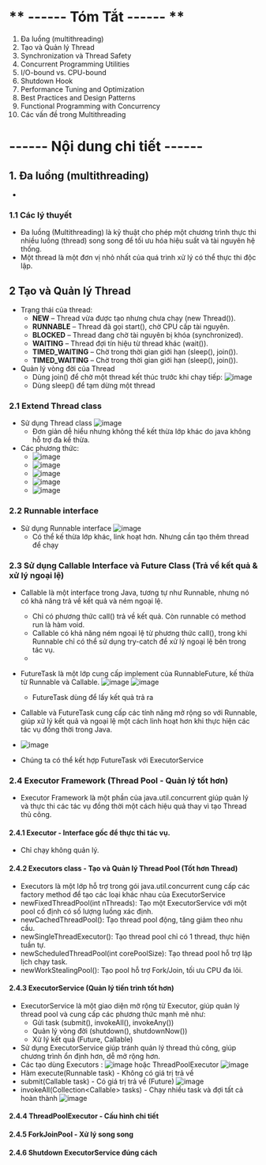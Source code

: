 # ** ------ Tóm Tắt ------ **
1. Đa luồng (multithreading)
2. Tạo và Quản lý Thread
3. Synchronization và Thread Safety
4. Concurrent Programming Utilities
5. I/O-bound vs. CPU-bound
6. Shutdown Hook
7. Performance Tuning and Optimization
8. Best Practices and Design Patterns
9. Functional Programming with Concurrency
10. Các vấn đề trong Multithreading

# **------ Nội dung chi tiết ------**

## 1. Đa luồng (multithreading) 
-

### 1.1 Các lý thuyết
- Đa luồng (Multithreading) là kỹ thuật cho phép một chương trình thực thi nhiều luồng (thread) song song để tối ưu hóa hiệu suất và tài nguyên hệ thống.
- Một thread là một đơn vị nhỏ nhất của quá trình xử lý có thể thực thi độc lập.

## 2 Tạo và Quản lý Thread
- Trạng thái của thread:
  + **NEW** – Thread vừa được tạo nhưng chưa chạy (new Thread()).
  + **RUNNABLE** – Thread đã gọi start(), chờ CPU cấp tài nguyên.
  + **BLOCKED** – Thread đang chờ tài nguyên bị khóa (synchronized).
  + **WAITING** – Thread đợi tín hiệu từ thread khác (wait()).
  + **TIMED_WAITING** – Chờ trong thời gian giới hạn (sleep(), join()).
  + **TIMED_WAITING** – Chờ trong thời gian giới hạn (sleep(), join()).
- Quản lý vòng đời của Thread
  + Dùng join() để chờ một thread kết thúc trước khi chạy tiếp: ![image](https://github.com/user-attachments/assets/925aa9d4-26df-4b99-a474-b7dee3594f54)
  + Dùng sleep() để tạm dừng một thread

### 2.1 Extend Thread class
- Sử dụng Thread class ![image](https://github.com/user-attachments/assets/93739b83-b2de-4554-90d2-7715179f4131)
  + Đơn giản dễ hiểu nhưng không thể kết thừa lớp khác do java không hỗ trợ đa kế thừa.
- Các phương thức:
  + ![image](https://github.com/user-attachments/assets/56cfcdc6-4946-4f45-ab3c-ccf993ada8d7)
  + ![image](https://github.com/user-attachments/assets/93337d97-9ad6-406d-be4b-74834aae1867)
  + ![image](https://github.com/user-attachments/assets/e403277e-6dae-4885-ae96-3a957d2c272f)
  + ![image](https://github.com/user-attachments/assets/1a227d99-c527-442b-b69c-ce6948b067a4)
  + ![image](https://github.com/user-attachments/assets/27984361-7a66-45dc-928e-928583c2702a)
 
### 2.2 Runnable interface 
- Sử dụng Runnable interface ![image](https://github.com/user-attachments/assets/bba91ac3-11a6-4598-8ab0-ffdbe5aa7306)
  + Có thể kế thừa lớp khác, link hoạt hơn. Nhưng cần tạo thêm thread để chạy

### 2.3 Sử dụng Callable Interface và Future Class (Trả về kết quả & xử lý ngoại lệ)
- Callable là một interface trong Java, tương tự như Runnable, nhưng nó có khả năng trả về kết quả và ném ngoại lệ.
  + Chỉ có phương thức call() trả về kết quả. Còn runnable có method run là hàm void.
  + Callable có khả năng ném ngoại lệ từ phương thức call(), trong khi Runnable chỉ có thể sử dụng try-catch để xử lý ngoại lệ bên trong tác vụ.
  + 
- FutureTask là một lớp cung cấp implement của RunnableFuture, kế thừa từ Runnable và Callable. ![image](https://github.com/user-attachments/assets/333d7de1-51c6-420f-8909-a34f28db4079) ![image](https://github.com/user-attachments/assets/1e2f652b-51ba-4a68-8f89-97f057c798f0)

  + FutureTask dùng để lấy kết quả trả ra
- Callable và FutureTask cung cấp các tính năng mở rộng so với Runnable, giúp xử lý kết quả và ngoại lệ một cách linh hoạt hơn khi thực hiện các tác vụ đồng thời trong Java.
- ![image](https://github.com/user-attachments/assets/cf59f422-e28c-4ee6-8c53-e8eb95965200)
- Chúng ta có thể kết hợp FutureTask với ExecutorService
### 2.4 Executor Framework (Thread Pool - Quản lý tốt hơn)
- Executor Framework là một phần của java.util.concurrent giúp quản lý và thực thi các tác vụ đồng thời một cách hiệu quả thay vì tạo Thread thủ công.
#### 2.4.1 Executor - Interface gốc để thực thi tác vụ.
- Chỉ chạy không quản lý.
#### 2.4.2 Executors class - Tạo và Quản lý Thread Pool (Tốt hơn Thread)
- Executors là một lớp hỗ trợ trong gói java.util.concurrent cung cấp các factory method để tạo các loại khác nhau của ExecutorService
- newFixedThreadPool(int nThreads): Tạo một ExecutorService với một pool cố định có số lượng luồng xác định.
- newCachedThreadPool(): Tạo thread pool động, tăng giảm theo nhu cầu.
- newSingleThreadExecutor(): Tạo thread pool chỉ có 1 thread, thực hiện tuần tự.
- newScheduledThreadPool(int corePoolSize): Tạo thread pool hỗ trợ lập lịch chạy task.
- newWorkStealingPool(): Tạo pool hỗ trợ Fork/Join, tối ưu CPU đa lõi.

#### 2.4.3 ExecutorService (Quản lý tiến trình tốt hơn)
- ExecutorService là một giao diện mở rộng từ Executor, giúp quản lý thread pool và cung cấp các phương thức mạnh mẽ như:
  + Gửi task (submit(), invokeAll(), invokeAny())
  + Quản lý vòng đời (shutdown(), shutdownNow())
  + Xử lý kết quả (Future<V>, Callable<V>)
- Sử dụng ExecutorService giúp tránh quản lý thread thủ công, giúp chương trình ổn định hơn, dễ mở rộng hơn.
- Các tạo dùng Executors : ![image](https://github.com/user-attachments/assets/8d3cd5b9-9869-47b7-a7ea-d089d544218f) hoặc ThreadPoolExecutor ![image](https://github.com/user-attachments/assets/46dc42ed-2906-4f1d-9e80-ef21bc44daaf)
- Hàm execute(Runnable task) - Không có giá trị trả về
- submit(Callable<T> task) - Có giá trị trả về (Future<T>) ![image](https://github.com/user-attachments/assets/020e550d-8c23-4d89-8498-68ed8c7a0d9d)
- invokeAll(Collection<Callable<T>> tasks) - Chạy nhiều task và đợi tất cả hoàn thành ![image](https://github.com/user-attachments/assets/1c883ce4-0db4-415e-a476-52051e54c3b9)





#### 2.4.4 ThreadPoolExecutor - Cấu hình chi tiết
#### 2.4.5 ForkJoinPool - Xử lý song song
#### 2.4.6 Shutdown ExecutorService đúng cách



